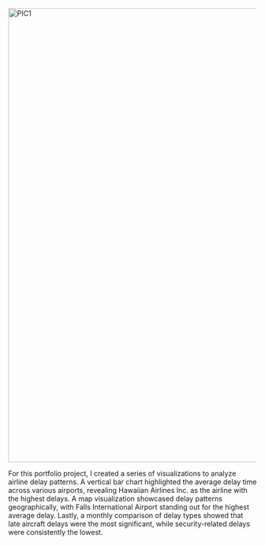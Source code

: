 <img width="920" alt="PIC1" src="https://github.com/user-attachments/assets/33c44810-399a-48d7-bbfb-c07be5ed77a1" />

For this portfolio project, I created a series of visualizations to analyze airline delay patterns. A vertical bar chart highlighted the average delay time across various airports, revealing Hawaiian Airlines Inc. as the airline with the highest delays. A map visualization showcased delay patterns geographically, with Falls International Airport standing out for the highest average delay. Lastly, a monthly comparison of delay types showed that late aircraft delays were the most significant, while security-related delays were consistently the lowest.
